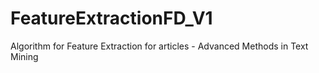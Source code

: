 # FeatureExtractionFD_V1
Algorithm for Feature Extraction for articles - Advanced Methods in Text Mining
